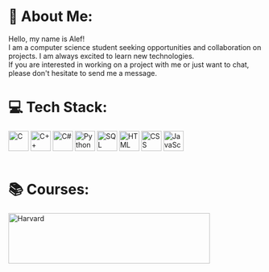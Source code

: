# 🌱 About Me:
Hello, my name is Alef!<br>I am a computer science student seeking opportunities and collaboration on projects. I am always excited to learn new technologies.<br>If you are interested in working on a project with me or just want to chat, please don't hesitate to send me a message.
<br>

# 💻 Tech Stack:
<div style="display: inline_block">
  <img align="center" alt="C" height="40" width="40" src="https://cdn.jsdelivr.net/gh/devicons/devicon@latest/icons/c/c-original.svg" />
  <img align="center" alt="C++" height="40" width="40" src="https://cdn.jsdelivr.net/gh/devicons/devicon@latest/icons/cplusplus/cplusplus-original.svg" />
  <img align="center" alt="C#" height="40" width="40" src="https://cdn.jsdelivr.net/gh/devicons/devicon@latest/icons/csharp/csharp-original.svg" />
  <img align="center" alt="Python" height="40" width="40" src="https://cdn.jsdelivr.net/gh/devicons/devicon@latest/icons/python/python-original.svg" />
  <img align="center" alt="SQL" height="40" width="40" src="https://cdn.jsdelivr.net/gh/devicons/devicon@latest/icons/mysql/mysql-original-wordmark.svg" />
  <img align="center" alt="HTML" height="40" width="40" src="https://cdn.jsdelivr.net/gh/devicons/devicon@latest/icons/html5/html5-original.svg" />
  <img align="center" alt="CSS" height="40" width="40" src="https://cdn.jsdelivr.net/gh/devicons/devicon@latest/icons/css3/css3-original.svg" />
  <img align="center" alt="JavaScript" height="40" width="40" src="https://cdn.jsdelivr.net/gh/devicons/devicon@latest/icons/javascript/javascript-original.svg" />
</div><br>

# 📚 Courses:
<div styke="display: inline_block">
<a href="https://pll.harvard.edu/course/cs50-introduction-computer-science">
  <img align="center" alt="Harvard" height="100" width="400" src="https://upload.wikimedia.org/wikipedia/commons/7/70/Harvard_University_logo.svg" />
</a>
